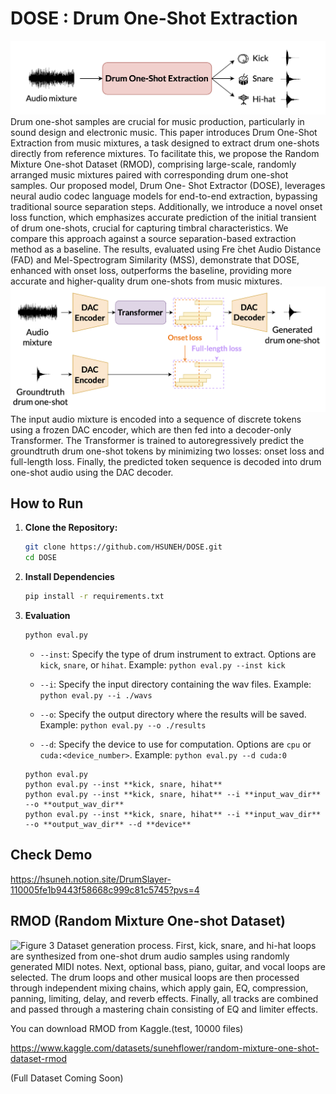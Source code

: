 # DOSE : Drum One-Shot Extraction
![Figure 1](./figures/1_task.png)
Drum one-shot samples are crucial for music production, particularly in sound design and electronic music. This paper introduces Drum One-Shot Extraction from music mixtures, a task designed to extract drum one-shots directly from reference mixtures. To facilitate this, we propose the Random Mixture One-shot Dataset (RMOD), comprising large-scale, randomly arranged music mixtures paired with corresponding drum one-shot samples. Our proposed model, Drum One- Shot Extractor (DOSE), leverages neural audio codec language models for end-to-end extraction, bypassing traditional source separation steps. Additionally, we introduce a novel onset loss function, which emphasizes accurate prediction of the initial transient of drum one-shots, crucial for capturing timbral characteristics. We compare this approach against a source separation-based extraction method as a baseline. The results, evaluated using Fre ́chet Audio Distance (FAD) and Mel-Spectrogram Similarity (MSS), demonstrate that DOSE, enhanced with onset loss, outperforms the baseline, providing more accurate and higher-quality drum one-shots from music mixtures. 
![Figure 2](./figures/2_method.png)
The input audio mixture is encoded into a sequence of discrete tokens using a frozen DAC encoder, which are then fed into a decoder-only Transformer. The Transformer is trained to autoregressively predict the groundtruth drum one-shot tokens by minimizing two losses: onset loss and full-length loss. Finally, the predicted token sequence is decoded into drum one-shot audio using the DAC decoder.

## How to Run

1. **Clone the Repository:**
   ```bash
   git clone https://github.com/HSUNEH/DOSE.git
   cd DOSE
2. **Install Dependencies**
    ```bash
    pip install -r requirements.txt
3. **Evaluation**
    ```bash
    python eval.py
    ```
    - `--inst`: Specify the type of drum instrument to extract. Options are `kick`, `snare`, or `hihat`.
      Example: `python eval.py --inst kick`
    
    - `--i`: Specify the input directory containing the wav files.
      Example: `python eval.py --i ./wavs`
    
    - `--o`: Specify the output directory where the results will be saved.
      Example: `python eval.py --o ./results`
    
    - `--d`: Specify the device to use for computation. Options are `cpu` or `cuda:<device_number>`.
      Example: `python eval.py --d cuda:0`
    ```
    python eval.py 
    python eval.py --inst **kick, snare, hihat** 
    python eval.py --inst **kick, snare, hihat** --i **input_wav_dir** --o **output_wav_dir** 
    python eval.py --inst **kick, snare, hihat** --i **input_wav_dir** --o **output_wav_dir** --d **device**

## Check Demo 
https://hsuneh.notion.site/DrumSlayer-110005fe1b9443f58668c999c81c5745?pvs=4

## RMOD (Random Mixture One-shot Dataset)
![Figure 3](./figures/3_dataset.png)
Dataset generation process. First, kick, snare, and hi-hat loops are synthesized from one-shot drum audio samples using randomly generated MIDI notes. Next, optional bass, piano, guitar, and vocal loops are selected. The drum loops and other musical loops are then processed through independent mixing chains, which apply gain, EQ, compression, panning, limiting, delay, and reverb effects. Finally, all tracks are combined and passed through a mastering chain consisting of EQ and limiter effects.

You can download RMOD from Kaggle.(test, 10000 files)

https://www.kaggle.com/datasets/sunehflower/random-mixture-one-shot-dataset-rmod


(Full Dataset Coming Soon)
